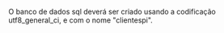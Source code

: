 O banco de dados sql deverá ser criado usando a codificação utf8_general_ci, e com o nome "clientespi".
